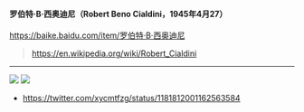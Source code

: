 #### 罗伯特·B·西奥迪尼（Robert Beno Cialdini，1945年4月27）
https://baike.baidu.com/item/罗伯特·B·西奥迪尼
>https://en.wikipedia.org/wiki/Robert_Cialdini
---
![](https://pbs.twimg.com/media/EGajjWVXYAEnKn4?format=jpg&name=large)
![](https://pbs.twimg.com/media/EGajp7yX0AA4_VK?format=jpg&name=large)
  - https://twitter.com/xycmtfzg/status/1181812001162563584
